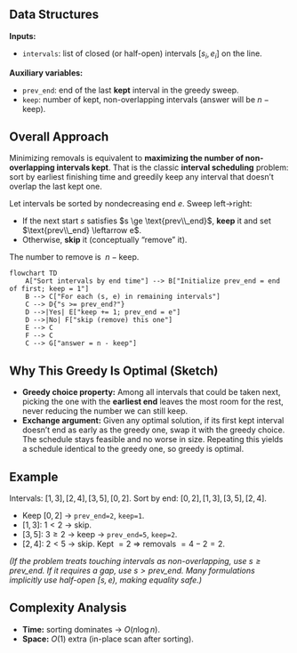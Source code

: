## Data Structures

**Inputs:**

* `intervals`: list of closed (or half-open) intervals $[s_i, e_i]$ on the line.

**Auxiliary variables:**

* `prev_end`: end of the last **kept** interval in the greedy sweep.
* `keep`: number of kept, non-overlapping intervals (answer will be $n-\text{keep}$).

## Overall Approach

Minimizing removals is equivalent to **maximizing the number of non-overlapping intervals kept**. That is the classic **interval scheduling** problem: sort by earliest finishing time and greedily keep any interval that doesn’t overlap the last kept one.

Let intervals be sorted by nondecreasing end $e$. Sweep left→right:

* If the next start $s$ satisfies $s \ge \text{prev\\_end}$, **keep** it and set $\text{prev\\_end} \leftarrow e$.
* Otherwise, **skip** it (conceptually “remove” it).

The number to remove is $\;n - \text{keep}$.

```mermaid
flowchart TD
    A["Sort intervals by end time"] --> B["Initialize prev_end = end of first; keep = 1"]
    B --> C["For each (s, e) in remaining intervals"]
    C --> D{"s >= prev_end?"}
    D -->|Yes| E["keep += 1; prev_end = e"]
    D -->|No| F["skip (remove) this one"]
    E --> C
    F --> C
    C --> G["answer = n - keep"]
```

## Why This Greedy Is Optimal (Sketch)

* **Greedy choice property:** Among all intervals that could be taken next, picking the one with the **earliest end** leaves the most room for the rest, never reducing the number we can still keep.
* **Exchange argument:** Given any optimal solution, if its first kept interval doesn’t end as early as the greedy one, swap it with the greedy choice. The schedule stays feasible and no worse in size. Repeating this yields a schedule identical to the greedy one, so greedy is optimal.

## Example

Intervals: $[1,3], [2,4], [3,5], [0,2]$.
Sort by end: $[0,2], [1,3], [3,5], [2,4]$.

* Keep $[0,2]$ → `prev_end=2`, `keep=1`.
* $[1,3]$: $1<2$ → skip.
* $[3,5]$: $3\ge2$ → keep → `prev_end=5`, `keep=2`.
* $[2,4]$: $2<5$ → skip.
  Kept $=2$ ⇒ removals $=4-2=2$.

*(If the problem treats touching intervals as non-overlapping, use $s \ge \text{prev\_end}$. If it requires a gap, use $s > \text{prev\_end}$. Many formulations implicitly use half-open $[s,e)$, making equality safe.)*

## Complexity Analysis

* **Time:** sorting dominates → $O(n\log n)$.
* **Space:** $O(1)$ extra (in-place scan after sorting).
